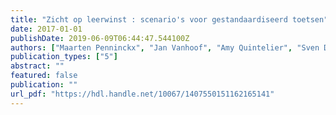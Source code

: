 ```yaml
---
title: "Zicht op leerwinst : scenario's voor gestandaardiseerd toetsen"
date: 2017-01-01
publishDate: 2019-06-09T06:44:47.544100Z
authors: ["Maarten Penninckx", "Jan Vanhoof", "Amy Quintelier", "Sven De Maeyer", "Peter Van Petegem"]
publication_types: ["5"]
abstract: ""
featured: false
publication: ""
url_pdf: "https://hdl.handle.net/10067/1407550151162165141"
---
```


